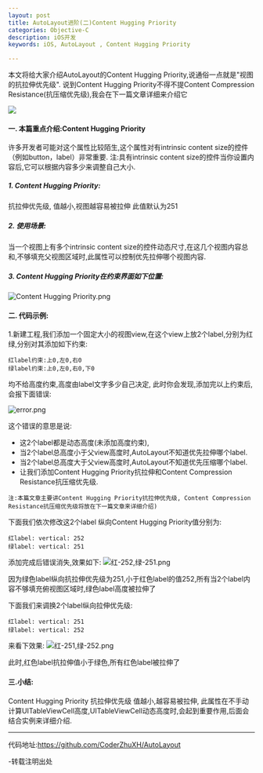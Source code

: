 ```yaml
---
layout: post
title: AutoLayout进阶(二)Content Hugging Priority
categories: Objective-C
description: iOS开发
keywords: iOS, AutoLayout , Content Hugging Priority

---
```



本文将给大家介绍AutoLayout的Content Hugging Priority,说通俗一点就是"视图的抗拉伸优先级".
说到Content Hugging Priority不得不提Content Compression Resistance(抗压缩优先级),我会在下一篇文章详细来介绍它


![](http://upload-images.jianshu.io/upload_images/2229730-009eeb54afbbd317.png?imageMogr2/auto-orient/strip%7CimageView2/2/w/1240)

####  一.  本篇重点介绍:Content Hugging Priority
许多开发者可能对这个属性比较陌生,这个属性对有intrinsic content size的控件（例如button，label）非常重要.
注:具有intrinsic content size的控件当你设置内容后,它可以根据内容多少来调整自己大小.

#####  1.  Content Hugging Priority:
抗拉伸优先级,
值越小,视图越容易被拉伸
此值默认为251

#####  2.  使用场景:
当一个视图上有多个intrinsic content size的控件动态尺寸,在这几个视图内容总和,不够填充父视图区域时,此属性可以控制优先拉伸哪个视图内容.

#####  3.  Content Hugging Priority在约束界面如下位置:
![Content Hugging Priority.png](http://upload-images.jianshu.io/upload_images/2229730-1682d54e46896980.png?imageMogr2/auto-orient/strip%7CimageView2/2/w/1240)

####  二.  代码示例:
1.新建工程,我们添加一个固定大小的视图view,在这个view上放2个label,分别为红绿,分别对其添加如下约束:
```objc
红label约束:上0,左0,右0
绿label约束:上0,左0,右0,下0
```
均不给高度约束,高度由label文字多少自己决定,
此时你会发现,添加完以上约束后,会报下面错误:

![error.png](http://upload-images.jianshu.io/upload_images/2229730-66bc2b35b0dbcc01.png?imageMogr2/auto-orient/strip%7CimageView2/2/w/1240)


这个错误的意思是说:
*  这2个label都是动态高度(未添加高度约束),
*  当2个label总高度小于父view高度时,AutoLayout不知道优先拉伸哪个label.
*  当2个label总高度大于父view高度时,AutoLayout不知道优先压缩哪个label.
*  让我们添加Content Hugging Priority抗拉伸和Content Compression Resistance抗压缩优先级.

`注:本篇文章主要讲Content Hugging Priority抗拉伸优先级,
Content Compression Resistance抗压缩优先级将放在下一篇文章来详细介绍)`

下面我们依次修改这2个label 纵向Content Hugging Priority值分别为:
```objc
红label: vertical: 252
绿label: vertical: 251
```

添加完成后错误消失,效果如下:
![红-252,绿-251.png](http://upload-images.jianshu.io/upload_images/2229730-56f18b165d066c00.png?imageMogr2/auto-orient/strip%7CimageView2/2/w/1240)

因为绿色label纵向抗拉伸优先级为251,小于红色label的值252,所有当2个label内容不够填充俯视图区域时,绿色label高度被拉伸了

下面我们来调换2个label纵向拉伸优先级:
```objc
红label: vertical: 251
绿label: vertical: 252
```

来看下效果:
![红-251,绿-252.png](http://upload-images.jianshu.io/upload_images/2229730-757190bc0601cd3e.png?imageMogr2/auto-orient/strip%7CimageView2/2/w/1240)


此时,红色label抗拉伸值小于绿色,所有红色label被拉伸了

####  三.小结:
Content Hugging Priority 抗拉伸优先级
值越小,越容易被拉伸,
此属性在不手动计算UITableViewCell高度,UITableViewCell动态高度时,会起到重要作用,后面会结合实例来详细介绍.

----------------------
代码地址:<https://github.com/CoderZhuXH/AutoLayout>

-转载注明出处
